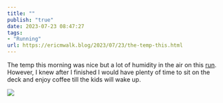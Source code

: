 ```yaml
---
title: ""
publish: "true"
date: 2023-07-23 08:47:27
tags:
- "Running"
url: https://ericmwalk.blog/2023/07/23/the-temp-this.html
---
```

The temp this morning was nice but a lot of humidity in the air on this [run](https://strava.com/activities/9506126224). However, I knew after I finished I would have plenty of time to sit on the deck and enjoy coffee till the kids will wake up.

![](https://ericmwalk.blog/uploads/2023/b73a90d8b3.jpg)